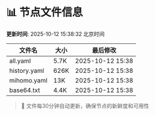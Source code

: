# 📊 节点文件信息

**更新时间**: 2025-10-12 15:38:32 北京时间

| 文件名 | 大小 | 最后修改 |
|--------|------|----------|
| all.yaml | 5.7K | 2025-10-12 15:38 |
| history.yaml | 626K | 2025-10-12 15:38 |
| mihomo.yaml | 13K | 2025-10-12 15:38 |
| base64.txt | 4.4K | 2025-10-12 15:38 |

> 🔄 文件每30分钟自动更新，确保节点的新鲜度和可用性
